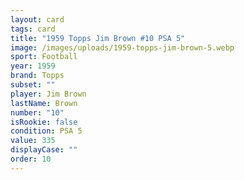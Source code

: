 ```yaml
---
layout: card
tags: card
title: "1959 Topps Jim Brown #10 PSA 5"
image: /images/uploads/1959-topps-jim-brown-5.webp
sport: Football
year: 1959
brand: Topps
subset: ""
player: Jim Brown
lastName: Brown
number: "10"
isRookie: false
condition: PSA 5
value: 335
displayCase: ""
order: 10
---
```

